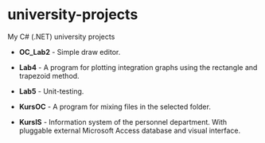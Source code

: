 # university-projects
My C# (.NET) university projects

* **OC_Lab2** - Simple draw editor.

* **Lab4** - A program for plotting integration graphs using the rectangle and trapezoid method.

* **Lab5** - Unit-testing.

* **KursOC** - A program for mixing files in the selected folder.

* **KursIS** - Information system of the personnel department. With pluggable external Microsoft Access database and visual interface.
